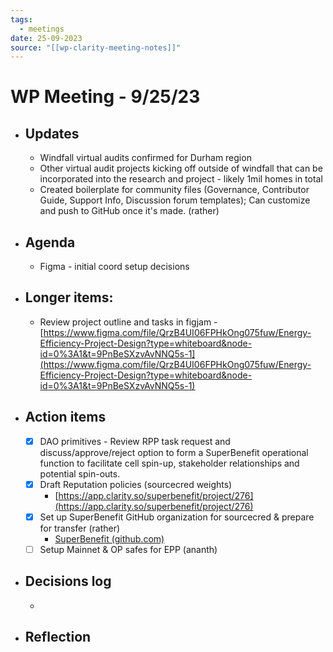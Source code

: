 ```yaml
---
tags:
  - meetings
date: 25-09-2023
source: "[[wp-clarity-meeting-notes]]"
---
```


# WP Meeting - 9/25/23

- ## Updates
	- Windfall virtual audits confirmed for Durham region 
	- Other virtual audit projects kicking off outside of windfall that can be incorporated into the research and project - likely 1mil homes in total
	- Created boilerplate for community files (Governance, Contributor Guide, Support Info, Discussion forum templates); Can customize and push to GitHub once it's made. (rather)
- ## Agenda
	- Figma - initial coord setup decisions
- ## Longer items:
	- Review project outline and tasks in figjam - [https://www.figma.com/file/QrzB4UI06FPHkOng075fuw/Energy-Efficiency-Project-Design?type=whiteboard&node-id=0%3A1&t=9PnBeSXzvAvNNQ5s-1](https://www.figma.com/file/QrzB4UI06FPHkOng075fuw/Energy-Efficiency-Project-Design?type=whiteboard&node-id=0%3A1&t=9PnBeSXzvAvNNQ5s-1) 
- ## Action items
	- [x] DAO primitives - Review RPP task request and discuss/approve/reject option to form a SuperBenefit operational function to facilitate cell spin-up, stakeholder relationships and potential spin-outs.
	- [x] Draft Reputation policies (sourcecred weights)
		- [https://app.clarity.so/superbenefit/project/276](https://app.clarity.so/superbenefit/project/276) 
	- [x] Set up SuperBenefit GitHub organization for sourcecred & prepare for transfer (rather)
		- [SuperBenefit (github.com)](https://github.com/superbenefit) 
	- [ ] Setup Mainnet & OP safes for EPP (ananth)
- ## Decisions log
	- 
- ## Reflection